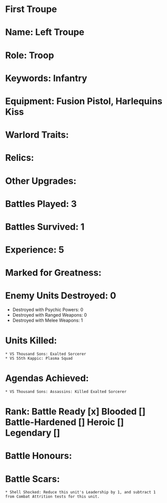 # First Troupe

# Name: Left Troupe
# Role: Troop
# Keywords: Infantry
# Equipment: Fusion Pistol, Harlequins Kiss
# Warlord Traits:
# Relics:
# Other Upgrades:

# Battles Played: 3
# Battles Survived: 1
# Experience: 5
# Marked for Greatness:
# Enemy Units Destroyed: 0  
  * Destroyed with Psychic Powers: 0 
  * Destroyed with Ranged Weapons: 0 
  * Destroyed with Melee Weapons: 1
# Units Killed: 
    * VS Thousand Sons: Exalted Sorcerer
    * VS 55th Kappic: Plasma Squad
# Agendas Achieved:
    * VS Thousand Sons: Assassins: Killed Exalted Sorcerer

# Rank: Battle Ready [x] Blooded [] Battle-Hardened [] Heroic [] Legendary []

# Battle Honours: 
# Battle Scars:
    * Shell Shocked: Reduce this unit's Leadership by 1, and subtract 1 from Combat Attrition tests for this unit. 